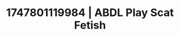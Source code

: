 ---
categories:
- Skin worship
- Audio stimulation
- Digital dominatrix
- Hog tying
- Morning after
image: /assets/images/1747801119984.jpg
layout: post
seo:
  description: Featured content with exclusive ABDL Play, Scat Fetish. HD images available.
  keywords: ABDL Play, Scat Fetish
  og_image: /assets/images/1747801119984.jpg
  schema_type: VisualArtwork
tags:
- ABDL Play
- Scat Fetish
- '#1747801119984'
title: 1747801119984 | ABDL Play Scat Fetish
---